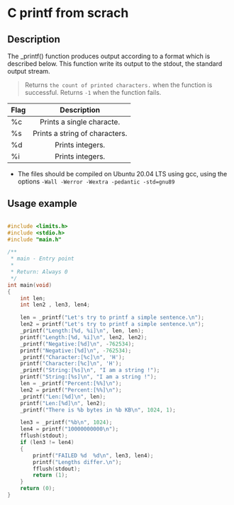# C printf from scrach

## Description
The _printf() function produces output according to a format which is described
below. This function write its output to the stdout, the standard output stream.
> Returns `the count of printed characters.` when the function is successful.
> Returns `-1` when the function fails.

| Flag        | Description                   |
| ----------- | :---------------------------: |
| %c          | Prints a single characte.     |
| %s          | Prints a string of characters.|
| %d          | Prints integers.              |
| %i          | Prints integers.              |

+ The files should be compiled on Ubuntu 20.04 LTS using gcc, using the options `-Wall -Werror -Wextra -pedantic -std=gnu89`

## Usage example

```c

#include <limits.h>
#include <stdio.h>
#include "main.h"

/**
 * main - Entry point
 *
 * Return: Always 0
 */
int main(void)
{
	int len;
	int len2 , len3, len4;

	len = _printf("Let's try to printf a simple sentence.\n");
	len2 = printf("Let's try to printf a simple sentence.\n");
	_printf("Length:[%d, %i]\n", len, len);
	printf("Length:[%d, %i]\n", len2, len2);
	_printf("Negative:[%d]\n", -762534);
	printf("Negative:[%d]\n", -762534);
	_printf("Character:[%c]\n", 'H');
	printf("Character:[%c]\n", 'H');
	_printf("String:[%s]\n", "I am a string !");
	printf("String:[%s]\n", "I am a string !");
	len = _printf("Percent:[%%]\n");
	len2 = printf("Percent:[%%]\n");
	_printf("Len:[%d]\n", len);
	printf("Len:[%d]\n", len2);
	_printf("There is %b bytes in %b KB\n", 1024, 1);

	len3 = _printf("%b\n", 1024);
	len4 = printf("10000000000\n");
	fflush(stdout);
	if (len3 != len4)
	{
		printf("FAILED %d  %d\n", len3, len4);
		printf("Lengths differ.\n");
		fflush(stdout);
		return (1);
	}
	return (0);
}

```
